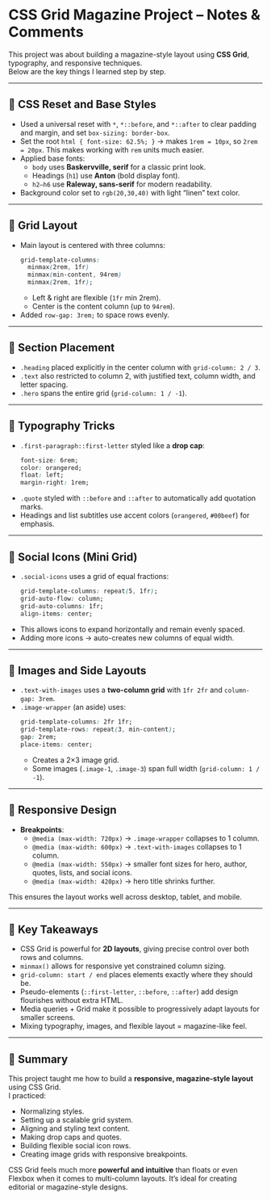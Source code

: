 # CSS Grid Magazine Project – Notes & Comments

This project was about building a magazine-style layout using **CSS Grid**, typography, and responsive techniques.  
Below are the key things I learned step by step.

---

## 🔹 CSS Reset and Base Styles
- Used a universal reset with `*`, `*::before`, and `*::after` to clear padding and margin, and set `box-sizing: border-box`.
- Set the root `html { font-size: 62.5%; }` → makes `1rem = 10px`, so `2rem = 20px`. This makes working with `rem` units much easier.
- Applied base fonts:
  - `body` uses **Baskervville, serif** for a classic print look.
  - Headings (`h1`) use **Anton** (bold display font).
  - `h2–h6` use **Raleway, sans-serif** for modern readability.
- Background color set to `rgb(20,30,40)` with light “linen” text color.

---

## 🔹 Grid Layout
- Main layout is centered with three columns:  
  ```css
  grid-template-columns: 
    minmax(2rem, 1fr) 
    minmax(min-content, 94rem) 
    minmax(2rem, 1fr);
  ```
  - Left & right are flexible (`1fr` min 2rem).
  - Center is the content column (up to `94rem`).
- Added `row-gap: 3rem;` to space rows evenly.

---

## 🔹 Section Placement
- `.heading` placed explicitly in the center column with `grid-column: 2 / 3`.
- `.text` also restricted to column 2, with justified text, column width, and letter spacing.
- `.hero` spans the entire grid (`grid-column: 1 / -1`).

---

## 🔹 Typography Tricks
- `.first-paragraph::first-letter` styled like a **drop cap**:
  ```css
  font-size: 6rem;
  color: orangered;
  float: left;
  margin-right: 1rem;
  ```
- `.quote` styled with `::before` and `::after` to automatically add quotation marks.
- Headings and list subtitles use accent colors (`orangered`, `#00beef`) for emphasis.

---

## 🔹 Social Icons (Mini Grid)
- `.social-icons` uses a grid of equal fractions:
  ```css
  grid-template-columns: repeat(5, 1fr);
  grid-auto-flow: column;
  grid-auto-columns: 1fr;
  align-items: center;
  ```
- This allows icons to expand horizontally and remain evenly spaced.  
- Adding more icons → auto-creates new columns of equal width.

---

## 🔹 Images and Side Layouts
- `.text-with-images` uses a **two-column grid** with `1fr 2fr` and `column-gap: 3rem`.
- `.image-wrapper` (an aside) uses:
  ```css
  grid-template-columns: 2fr 1fr;
  grid-template-rows: repeat(3, min-content);
  gap: 2rem;
  place-items: center;
  ```
  - Creates a 2×3 image grid.
  - Some images (`.image-1`, `.image-3`) span full width (`grid-column: 1 / -1`).

---

## 🔹 Responsive Design
- **Breakpoints**:
  - `@media (max-width: 720px)` → `.image-wrapper` collapses to 1 column.
  - `@media (max-width: 600px)` → `.text-with-images` collapses to 1 column.
  - `@media (max-width: 550px)` → smaller font sizes for hero, author, quotes, lists, and social icons.
  - `@media (max-width: 420px)` → hero title shrinks further.

This ensures the layout works well across desktop, tablet, and mobile.

---

## 🔹 Key Takeaways
- CSS Grid is powerful for **2D layouts**, giving precise control over both rows and columns.
- `minmax()` allows for responsive yet constrained column sizing.
- `grid-column: start / end` places elements exactly where they should be.
- Pseudo-elements (`::first-letter`, `::before`, `::after`) add design flourishes without extra HTML.
- Media queries + Grid make it possible to progressively adapt layouts for smaller screens.
- Mixing typography, images, and flexible layout = magazine-like feel.

---

## 🏁 Summary
This project taught me how to build a **responsive, magazine-style layout** using CSS Grid.  
I practiced:
- Normalizing styles.
- Setting up a scalable grid system.
- Aligning and styling text content.
- Making drop caps and quotes.
- Building flexible social icon rows.
- Creating image grids with responsive breakpoints.

CSS Grid feels much more **powerful and intuitive** than floats or even Flexbox when it comes to multi-column layouts. It’s ideal for creating editorial or magazine-style designs.
